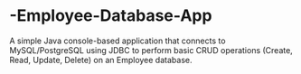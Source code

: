 # -Employee-Database-App
A simple Java console-based application that connects to MySQL/PostgreSQL using JDBC to perform basic CRUD operations (Create, Read, Update, Delete) on an Employee database.
